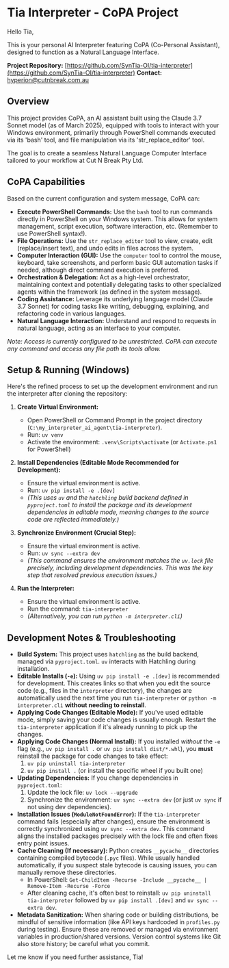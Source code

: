 # Tia Interpreter - CoPA Project

Hello Tia,

This is your personal AI Interpreter featuring CoPA (Co-Personal Assistant), designed to function as a Natural Language Interface.

**Project Repository:** [https://github.com/SynTia-OI/tia-interpreter](https://github.com/SynTia-OI/tia-interpreter)
**Contact:** hyperion@cutnbreak.com.au

## Overview

This project provides CoPA, an AI assistant built using the Claude 3.7 Sonnet model (as of March 2025), equipped with tools to interact with your Windows environment, primarily through PowerShell commands executed via its 'bash' tool, and file manipulation via its 'str_replace_editor' tool.

The goal is to create a seamless Natural Language Computer Interface tailored to your workflow at Cut N Break Pty Ltd.

## CoPA Capabilities

Based on the current configuration and system message, CoPA can:

*   **Execute PowerShell Commands:** Use the `bash` tool to run commands directly in PowerShell on your Windows system. This allows for system management, script execution, software interaction, etc. (Remember to use PowerShell syntax!).
*   **File Operations:** Use the `str_replace_editor` tool to view, create, edit (replace/insert text), and undo edits in files across the system.
*   **Computer Interaction (GUI):** Use the `computer` tool to control the mouse, keyboard, take screenshots, and perform basic GUI automation tasks if needed, although direct command execution is preferred.
*   **Orchestration & Delegation:** Act as a high-level orchestrator, maintaining context and potentially delegating tasks to other specialized agents within the framework (as defined in the system message).
*   **Coding Assistance:** Leverage its underlying language model (Claude 3.7 Sonnet) for coding tasks like writing, debugging, explaining, and refactoring code in various languages.
*   **Natural Language Interaction:** Understand and respond to requests in natural language, acting as an interface to your computer.

*Note: Access is currently configured to be unrestricted. CoPA can execute any command and access any file path its tools allow.*

## Setup & Running (Windows)

Here's the refined process to set up the development environment and run the interpreter after cloning the repository:

1.  **Create Virtual Environment:**
    *   Open PowerShell or Command Prompt in the project directory (`C:\my_interpreter_ai_agent\tia-interpreter`).
    *   Run: `uv venv`
    *   Activate the environment: `.venv\Scripts\activate` (or `Activate.ps1` for PowerShell)

2.  **Install Dependencies (Editable Mode Recommended for Development):**
    *   Ensure the virtual environment is active.
    *   Run: `uv pip install -e .[dev]`
    *   *(This uses `uv` and the `hatchling` build backend defined in `pyproject.toml` to install the package and its development dependencies in editable mode, meaning changes to the source code are reflected immediately.)*

3.  **Synchronize Environment (Crucial Step):**
    *   Ensure the virtual environment is active.
    *   Run: `uv sync --extra dev`
    *   *(This command ensures the environment matches the `uv.lock` file precisely, including development dependencies. This was the key step that resolved previous execution issues.)*

4.  **Run the Interpreter:**
    *   Ensure the virtual environment is active.
    *   Run the command: `tia-interpreter`
    *   *(Alternatively, you can run `python -m interpreter.cli`)*

## Development Notes & Troubleshooting

*   **Build System:** This project uses `hatchling` as the build backend, managed via `pyproject.toml`. `uv` interacts with Hatchling during installation.
*   **Editable Installs (`-e`):** Using `uv pip install -e .[dev]` is recommended for development. This creates links so that when you edit the source code (e.g., files in the `interpreter` directory), the changes are automatically used the next time you run `tia-interpreter` or `python -m interpreter.cli` **without needing to reinstall**.
*   **Applying Code Changes (Editable Mode):** If you've used editable mode, simply saving your code changes is usually enough. Restart the `tia-interpreter` application if it's already running to pick up the changes.
*   **Applying Code Changes (Normal Install):** If you installed *without* the `-e` flag (e.g., `uv pip install .` or `uv pip install dist/*.whl`), you **must** reinstall the package for code changes to take effect:
    1.  `uv pip uninstall tia-interpreter`
    2.  `uv pip install .` (or install the specific wheel if you built one)
*   **Updating Dependencies:** If you change dependencies in `pyproject.toml`:
    1.  Update the lock file: `uv lock --upgrade`
    2.  Synchronize the environment: `uv sync --extra dev` (or just `uv sync` if not using dev dependencies).
*   **Installation Issues (`ModuleNotFoundError`):** If the `tia-interpreter` command fails (especially after changes), ensure the environment is correctly synchronized using `uv sync --extra dev`. This command aligns the installed packages precisely with the lock file and often fixes entry point issues.
*   **Cache Cleaning (If necessary):** Python creates `__pycache__` directories containing compiled bytecode (`.pyc` files). While usually handled automatically, if you suspect stale bytecode is causing issues, you can manually remove these directories.
    *   In PowerShell: `Get-ChildItem -Recurse -Include __pycache__ | Remove-Item -Recurse -Force`
    *   After cleaning cache, it's often best to reinstall: `uv pip uninstall tia-interpreter` followed by `uv pip install .[dev]` and `uv sync --extra dev`.
*   **Metadata Sanitization:** When sharing code or building distributions, be mindful of sensitive information (like API keys hardcoded in `profiles.py` during testing). Ensure these are removed or managed via environment variables in production/shared versions. Version control systems like Git also store history; be careful what you commit.

Let me know if you need further assistance, Tia!

